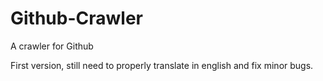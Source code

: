 # Github-Crawler
A crawler for Github

First version, still need to properly translate in english and fix minor bugs.
